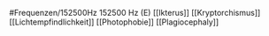 #Frequenzen/152500Hz
152500 Hz (E)
[[Ikterus]]
[[Kryptorchismus]]
[[Lichtempfindlichkeit]]
[[Photophobie]]
[[Plagiocephaly]]